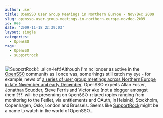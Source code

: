 ```yaml
---
author: user
title: OpenSSO User Group Meetings in Northern Europe - Nov/Dec 2009
slug: opensso-user-group-meetings-in-northern-europe-novdec-2009
id: 966
date: '2009-11-18 22:39:03'
layout: single
categories:
  - OpenSSO
tags:
  - OpenSSO
  - supportrock
---
```


[![SupportRock](http://blog.superpat.com/wp-content/uploads/2009/11/SupportRock.png "SupportRock"){: .align-left}](http://www.supportrock.net/wiki/index.php/OpenSSO_User_Group_Meetings)Although I'm no longer as active in the [OpenSSO](http://opensso.org/) community as I once was, some things still catch my eye - for example, news of [a series of user group meetings across Northern Europe in late November and early December](http://www.supportrock.net/wiki/index.php/OpenSSO_User_Group_Meetings). OpenSSO experts Allan Foster, Jonathan Scudder, Steve Ferris and Victor Ake (not a blogger amongst them!?!?) will be presenting on OpenSSO-related topics ranging from monitoring to the Fedlet, via entitlements and OAuth, in Helsinki, Stockholm, Copenhagen, Oslo, London and Brussels. Seems like [SupportRock](http://www.supportrock.net/) might be a name to watch in the world of OpenSSO...
